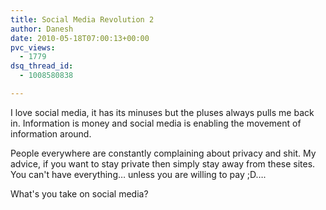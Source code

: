 ```yaml
---
title: Social Media Revolution 2
author: Danesh
date: 2010-05-18T07:00:13+00:00
pvc_views:
  - 1779
dsq_thread_id:
  - 1008580838

---
```

I love social media, it has its minuses but the pluses always pulls me back in. Information is money and social media is enabling the movement of information around.

People everywhere are constantly complaining about privacy and shit. My advice, if you want to stay private then simply stay away from these sites. You can't have everything&#8230; unless you are willing to pay ;D&#8230;.

What's you take on social media?
